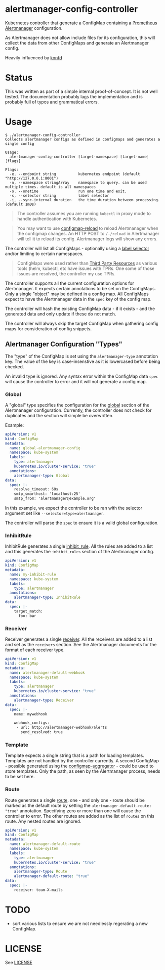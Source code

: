 alertmanager-config-controller
==============================

Kubernetes controller that generate a ConfigMap containing a [Prometheus Alertmanager](https://github.com/prometheus/alertmanager) configuration.

As Alertmanager does not allow include files for its configuration, this will collect
the data from other ConfigMaps and generate an Alertmanager config.

Heavily influenced by [konfd](https://github.com/kelseyhightower/konfd)

Status
======

This was written as part of a simple internal proof-of-concept.  It is not well tested.
The documentation probably lags the implementation and is probably full of typos and grammatical errors.

Usage
=====

```
$ ./alertmanager-config-controller
Collects alertmanager configs as defined in configmaps and generates a single config

Usage:
  alertmanager-config-controller [target-namespace] [target-name] [flags]

Flags:
  -e, --endpoint string          kubernetes endpoint (default "http://127.0.0.1:8001")
  -n, --namespace stringArray    namespace to query. can be used multiple times. default is all namespaces
  -o, --onetime                  run one time and exit.
  -s, --selector string          label selector
  -i, --sync-interval duration   the time duration between processing. (default 1m0s)
```  

> The controller assumes you are running `kubectl` in proxy mode to handle authentication with
Kubernetes.

> You may want to use [configmap-reload](https://github.com/jimmidyson/configmap-reload)
to reload Alertmanager when the configmap changes.  An HTTP POST to `/-/reload`
in Alertmanager will tell it to reload its config.  Alertmanager logs will show any errors.

The controller will list all ConfigMaps - optionally using a [label selector](https://kubernetes.io/docs/user-guide/labels/) and/or limiting to certain namespaces.

> ConfigMaps were used rather than [Third Party Resources](https://kubernetes.io/docs/user-guide/thirdpartyresources/) as various tools (helm, kubectl, etc have issues with TPRs.
One some of those issues are resolved, the controller my use TPRs.

The controller supports all the current configuration options for Alertmanager. It expects
certain annotations to be set on the ConfigMaps.  Only a single "object" may be defined in a config map.
All ConfigMaps expect to have the Alertmanager data in the `spec` key of the config map.

The controller will hash the existing ConfigMap data - if it exists - and the generated data
and only update if these do not match.

The controller will always skip the target ConfigMap when gathering config maps for consideration
of config snippets.

## Alertmanager Configuration "Types"

The "type" of the ConfigMap is set using the `alertmanager-type` annotation key. The value of the key is case-insenstive as it is lowercased before being checked.

An invalid type is ignored. Any syntax error within the ConfigMap data `spec` will cause the controller to
error and it will not generate a config map.

### Global

A "global" type specifies the configuration for the [global](https://prometheus.io/docs/alerting/configuration/) section of the Alertmanager configuration.  Currently, the controller does not check for duplicates and the section will simple be overwritten.

Example:

```yaml
apiVersion: v1
kind: ConfigMap
metadata:
  name: global-alertmanager-config
  namespace: kube-system
  labels:
    type: alertmanager
    kubernetes.io/cluster-service: "true"
  annotations:
    alertmanager-type: Global
data:
  spec: |-
    resolve_timeout: 60s
    smtp_smarthost: 'localhost:25'
    smtp_from: 'alertmanager@example.org'
```

In this example, we expect the controller to be ran with the selector argument set like `--selector=type=alertmanager`.

The controller will parse the `spec` to ensure it is a valid global configuration.

### InhibitRule

InhibitRule generates a single [inhibit_rule](https://prometheus.io/docs/alerting/configuration/#inhibit-rule-<inhibit_rule>). All the rules are added to a list and this generates the `inhibit_rules` section of the Alertmanager config.

```yaml
apiVersion: v1
kind: ConfigMap
metadata:
  name: my-inhibit-rule
  namespace: kube-system
  labels:
    type: alertmanager
  annotations:
    alertmanager-type: InhibitRule
data:
  spec: |-
    target_match:
      foo: bar
```

### Receiver

Receiver generates a single [receiver](https://prometheus.io/docs/alerting/configuration/#receiver-<receiver>). All the receivers are added to a list and set as the `receivers` section.  See the Alertmanager documents for the format
of each receiver type.

```yaml
apiVersion: v1
kind: ConfigMap
metadata:
  name: alertmanager-default-webhook
  namespace: kube-system
  labels:
    type: alertmanager
    kubernetes.io/cluster-service: "true"
  annotations:
    alertmanager-type: Receiver
data:
  spec: |-
    name: mywebhook

    webhook_configs:
     - url: http://alertmanager-webhook/alerts
       send_resolved: true
```

### Template

Template expects a single string that is a path for loading templates.   Templates are not handled
by the controller currently.  A second ConfigMap - possible generated using the [configmap-aggregator](https://github.com/bakins/configmap-aggregator) - could be used to store
templates.  Only the path, as seen by the Alertmanager process, needs to be set here.

### Route

Route generates a single [route](https://prometheus.io/docs/alerting/configuration/#route-<route>).
one - and only one - route should be marked as the default route by setting the `alertmanager-default-route: "true"` annotation. Specifying zero or more than one will cause the controller to error.
The other routes are added as the list of `routes` on this route. Any nested routes are ignored.

```yaml
apiVersion: v1
kind: ConfigMap
metadata:
  name: alertmanager-default-route
  namespace: kube-system
  labels:
    type: alertmanager
    kubernetes.io/cluster-service: "true"
  annotations:
    alertmanager-type: Route
    alertmanager-default-route: "true"
data:
  spec: |-
    receiver: team-X-mails
```


TODO
====
* sort various lists to ensure we are not needlessly regerating a new ConfigMap.

LICENSE
=======
See [LICENSE](./LICENSE)
